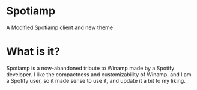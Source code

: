 # Spotiamp
A Modified Spotiamp client and new theme

# What is it?

Spotiamp is a now-abandoned tribute to Winamp made by a Spotify developer. I like the compactness and customizability of Winamp, and I am a Spotify user, so it made sense to use it, and update it a bit to my liking.
